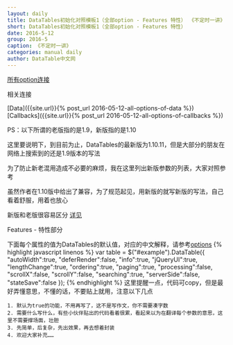 ```yaml
---
layout: daily
title: DataTables初始化对照模板1（全部option - Features 特性） 《不定时一讲》 DataTable中文网
short: DataTables初始化对照模板1（全部option - Features 特性）
date: 2016-5-12
group: 2016-5
caption: 《不定时一讲》
categories: manual daily
author: DataTable中文网
---
```

[所有option连接]({{site.url}}/reference/option/)

相关连接

[Data]({{site.url}}{% post_url 2016-05-12-all-options-of-data %})
[Callbacks]({{site.url}}{% post_url 2016-05-12-all-options-of-callbacks %})

PS：以下所谓的老版指的是1.9，新版指的是1.10

这里要说明下，到目前为止，DataTables的最新版为1.10.11，但是大部分的朋友在网络上搜索到的还是1.9版本的写法

为了防止新老混用造成不必要的麻烦，我在这里列出新版参数的列表，大家对照参考

虽然作者在1.10版中给出了兼容，为了规范起见，用新版的就写新版的写法，自己看着舒服，用着也放心

新版和老版很容易区分 [详见]({{site.url}}/upgrade/1.10-convert.html)

Features - 特性部分

下面每个属性的值为DataTables的默认值，对应的中文解释，请参考[options]({{site.url}}/reference/option/)
{% highlight javascript linenos %}
var table = $("#example").DataTable({
    "autoWidth":true,
    "deferRender":false,
    "info":true,
    "jQueryUI":true,
    "lengthChange":true,
    "ordering":true,
    "paging":true,
    "processing":false,
    "scrollX":false,
    "scrollY":false,
    "searching":true,
    "serverSide":false,
    "stateSave":false
});
{% endhighlight %}
这里提醒一点，代码可copy，但是最好弄懂意思，不懂的话，不要贴上就用，注意以下几点

    1. 默认为true的功能，不用再写了，这不是写作文，你不需要凑字数
    2. 需要什么写什么，有些小伙伴贴出的代码看着很累，看起来以为在翻译每个参数的意思，这里不需要撑场面，壮胆
    3. 先简单，后复杂，先出效果，再去想着封装
    4. 欢迎大家补充……

